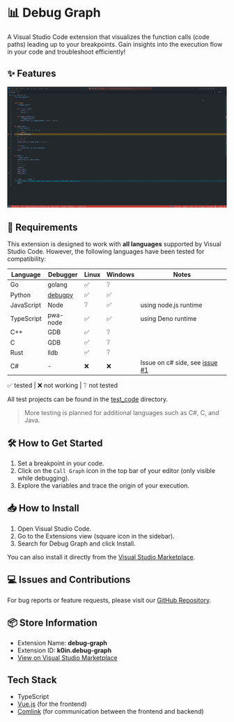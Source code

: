 # 📊 Debug Graph

A Visual Studio Code extension that visualizes the function calls (code paths) leading up to your breakpoints. Gain insights into the execution flow in your code and troubleshoot efficiently!

## ✨ Features

![Show the call path](./.docs/images/basic_example.gif)

## 🚀 Requirements

This extension is designed to work with **all languages** supported by Visual Studio Code. However, the following languages have been tested for compatibility:

| Language | Debugger | Linux | Windows | Notes |
| --- | --- | --- | --- | --- | 
| Go | golang | ✅ | ❔ | |
| Python | [debugpy](https://marketplace.visualstudio.com/items?itemName=ms-python.debugpy) | ✅ | ✅ | |
| JavaScript | Node | ❔ | ✅ | using node.js runtime |
| TypeScript | pwa-node | ✅ | ✅ | using Deno runtime |
| C++ | GDB | ✅ | ❔ | |
| C | GDB | ✅ | ❔ | |
| Rust | lldb | ✅ | ❔ | |
| C# | - | ❌ | ❌ | Issue on c# side, see [issue #1](https://github.com/K0IN/stacktrace-history/issues/1) |

✅ tested | ❌ not working | ❔ not tested

All test projects can be found in the [test_code](./test_code) directory.

> More testing is planned for additional languages such as C#, C, and Java.

## 🛠️ How to Get Started

1. Set a breakpoint in your code.
2. Click on the `Call Graph` icon in the top bar of your editor (only visible while debugging).
3. Explore the variables and trace the origin of your execution.

## 📥 How to Install

1. Open Visual Studio Code.
2. Go to the Extensions view (square icon in the sidebar).
3. Search for Debug Graph and click Install.

You can also install it directly from the [Visual Studio Marketplace](https://marketplace.visualstudio.com/items?itemName=k0in.debug-graph).

## 💻 Issues and Contributions

For bug reports or feature requests, please visit our [GitHub Repository](https://github.com/K0IN/stacktrace-history).

## 📦 Store Information

- Extension Name: **debug-graph**
- Extension ID: **k0in.debug-graph**
- [View on Visual Studio Marketplace](https://marketplace.visualstudio.com/items?itemName=k0in.debug-graph)

## Tech Stack

- TypeScript
- [Vue.js](https://vuejs.org/) (for the frontend)
- [Comlink](https://github.com/GoogleChromeLabs/comlink) (for communication between the frontend and backend)
